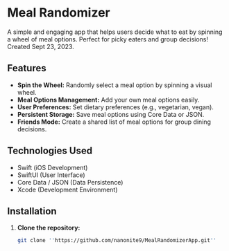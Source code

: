 # Meal Randomizer

A simple and engaging app that helps users decide what to eat by spinning a wheel of meal options. Perfect for picky eaters and group decisions! Created Sept 23, 2023.

## Features

- **Spin the Wheel:** Randomly select a meal option by spinning a visual wheel.
- **Meal Options Management:** Add your own meal options easily.
- **User Preferences:** Set dietary preferences (e.g., vegetarian, vegan).
- **Persistent Storage:** Save meal options using Core Data or JSON.
- **Friends Mode:** Create a shared list of meal options for group dining decisions.

## Technologies Used

- Swift (iOS Development)
- SwiftUI (User Interface)
- Core Data / JSON (Data Persistence)
- Xcode (Development Environment)

## Installation

1. **Clone the repository:**
   ```bash
   git clone ''https://github.com/nanonite9/MealRandomizerApp.git''

